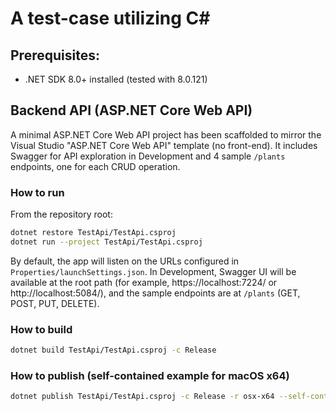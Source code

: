 # A test-case utilizing C#

## Prerequisites:
- .NET SDK 8.0+ installed (tested with 8.0.121)

## Backend API (ASP.NET Core Web API)
A minimal ASP.NET Core Web API project has been scaffolded to mirror the Visual Studio "ASP.NET Core Web API" template (no front-end). It includes Swagger for API exploration in Development and 4 sample `/plants` endpoints, one for each CRUD operation.

### How to run
From the repository root:

```bash
dotnet restore TestApi/TestApi.csproj
dotnet run --project TestApi/TestApi.csproj
```

By default, the app will listen on the URLs configured in `Properties/launchSettings.json`. In Development, Swagger UI will be available at the root path (for example, https://localhost:7224/ or http://localhost:5084/), and the sample endpoints are at `/plants` (GET, POST, PUT, DELETE).

### How to build
```bash
dotnet build TestApi/TestApi.csproj -c Release
```

### How to publish (self-contained example for macOS x64)
```bash
dotnet publish TestApi/TestApi.csproj -c Release -r osx-x64 --self-contained false -o out
```
